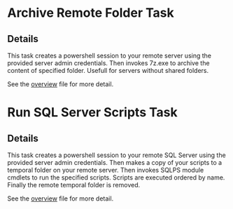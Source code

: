 # Archive Remote Folder Task

## Details
This task creates a powershell session to your remote server using the provided server admin credentials.
Then invokes 7z.exe to archive the content of specified folder.
Usefull for servers without shared folders.

See the [overview](https://github.com/ggarbuglia/TfsExtensions/blob/master/ArchiveRemoteFolder/overview.md) file for more detail.

# Run SQL Server Scripts Task

## Details
This task creates a powershell session to your remote SQL Server using the provided server admin credentials.
Then makes a copy of your scripts to a temporal folder on your remote server.
Then invokes SQLPS module cmdlets to run the specified scripts. Scripts are executed ordered by name.
Finally the remote temporal folder is removed.

See the [overview](https://github.com/ggarbuglia/TfsExtensions/blob/master/RunSqlServerScripts/overview.md) file for more detail.
